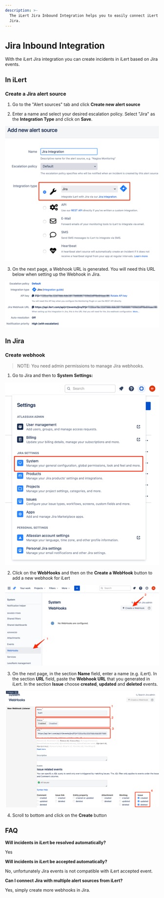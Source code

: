 ```yaml
---
description: >-
  The iLert Jira Inbound Integration helps you to easily connect iLert with
  Jira.
---
```


# Jira Inbound Integration

With the iLert Jira integration you can create incidents in iLert based on Jira events.

## In iLert <a id="in-ilert"></a>

### Create a Jira alert source <a id="create-alert-source"></a>

1. Go to the "Alert sources" tab and click **Create new alert source**

2. Enter a name and select your desired escalation policy. Select "Jira" as the **Integration Type** and click on **Save**.

![](../../.gitbook/assets/ilert%20%2812%29.png)

3. On the next page, a Webhook URL is generated. You will need this URL below when setting up the Webhook in Jira.

![](../../.gitbook/assets/ilert%20%2813%29.png)

## In Jira <a id="in-topdesk"></a>

### Create webhook <a id="create-action-sequences"></a>

> NOTE: You need admin permissions to manage Jira webhooks.

1. Go to Jira and then to **System** **Settings:**

![](../../.gitbook/assets/projects_-_jira.png)

2. Click on the **WebHooks** and then on the **Create a WebHook** button to add a new webhook for iLert

![](../../.gitbook/assets/webhooks_-_jira.png)

3. On the next page,  in the section **Name** field, enter a name \(e.g. iLert\). In the section **URL** field, paste the **Webhook URL** that you generated in iLert. In the section **Issue** choose **created**, **updated** and **deleted** events.

![](../../.gitbook/assets/webhooks_-_jira%20%281%29.png)

4. Scroll to bottom and click on the **Create** button

## FAQ <a id="faq"></a>

**Will incidents in iLert be resolved automatically?**

Yes

**Will incidents in iLert be accepted automatically?**

No, unfortunately Jira events is not compatible with iLert accepted event.

**Can I connect Jira with multiple alert sources from iLert?**

Yes, simply create more webhooks in Jira.

